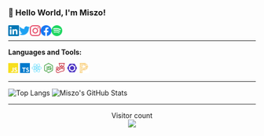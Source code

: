 ### 🖖 Hello World, I'm Miszo! 

<a target="_blank" href="https://linkedin.com/in/miszoradomski/">
  <img align="left" alt="LinkedIN" width="22px" src="./icons/linkedin.svg" />
</a>
<a target="_blank" href="https://twitter.com/themiszo">
  <img align="left" alt="Twitter" width="22px" src="./icons/twitter.svg" />
</a>
<a target="_blank" href="https://instagram.com/themiszo/">
  <img align="left" alt="Instagram" width="22px" src="./icons/instagram.svg" />
</a>
<a target="_blank" href="https://facebook.com/themiszo/">
  <img align="left" alt="Facebook" width="22px" src="./icons/facebook.svg" />
</a>
<a target="_blank" href="https://open.spotify.com/user/1168435518">
  <img align="left" alt="Spotify" width="22px" src="./icons/spotify.svg" />
</a>
</br>

----

**Languages and Tools:**

<code><img height="20" src="./icons/javascript.svg"></code>
<code><img height="20" src="./icons/typescript.svg"></code>
<code><img height="20" src="./icons/react.svg"></code>
<code><img height="20" src="./icons/node-dot-js.svg"></code>
<code><img height="20" src="./icons/jest.svg"></code>
<code><img height="20" src="./icons/eslint.svg"></code>
<code><img height="20" src="./icons/prettier.svg"></code>

----

![Top Langs](https://github-readme-stats.vercel.app/api/top-langs/?username=miszo&theme=radical&hide=python)
![Miszo's GitHub Stats](https://github-readme-stats.vercel.app/api?username=miszo&show_icons=true&count_private=true&theme=radical)

----

<p align="center"> 
  Visitor count<br>
  <img src="https://profile-counter.glitch.me/miszo/count.svg" />
</p>
